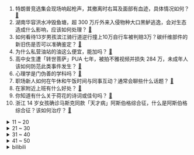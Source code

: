 1. 特朗普竞选集会现场响起枪声，其撤离时右耳及面部有血迹，具体情况如何？ [:link:](https://www.zhihu.com/question/661562229)
2. 湖南华容洪水冲毁鱼塘，超 300 万斤外来入侵物种大口黑鲈逃逸，会对生态造成什么影响，应该如何处理？ [:link:](https://www.zhihu.com/question/661264033)
3. 如何看待13岁男孩滨江骑行道逆行撞上10万自行车被判赔3万？碳纤维部件的新旧伤是否可以准确鉴定？ [:link:](https://www.zhihu.com/question/661389855)
4. 为什么私营油站的油这么便宜，能加吗？ [:link:](https://www.zhihu.com/question/630375265)
5. 高中女生遭「转世菩萨」PUA 七年，被拍不雅视频并损失 284 万，未成年人该如何防范此类事件发生？ [:link:](https://www.zhihu.com/question/661425164)
6. 心理学是门伪善的学科吗？ [:link:](https://www.zhihu.com/question/657390098)
7. 职场新人如何在午休和午饭时间与同事互动？通常会聊些什么话题？ [:link:](https://www.zhihu.com/question/660814280)
8. 在家附近上班有什么好处？ [:link:](https://www.zhihu.com/question/658690108)
9. 你知道有什么关于荷花的诗词或佳句吗？ [:link:](https://www.zhihu.com/question/661363263)
10. 浙江 14 岁女孩确诊马斯克同款「天才病」阿斯伯格综合征，什么是阿斯伯格综合征？该如何治疗？ [:link:](https://www.zhihu.com/question/661481485)
<details>
<summary>11 ~ 20</summary>

11. 一战俄国动员一千多万大军，二战苏联动员三千多万大军，为什么现在俄乌没有一方动员几百万大军？ [:link:](https://www.zhihu.com/question/660730824)
12. 目前新能源车为什么还没有普遍在车顶增设太阳能光伏板？如此一来停着车就可以充电不是吗？ [:link:](https://www.zhihu.com/question/601845956)
13. 如果2030年前新疆沙漠变绿洲，中国将发生哪些变化？ [:link:](https://www.zhihu.com/question/658475128)
14. 网传萝卜快跑有云端安全员5G云代驾，交通运输部规定远程安全员人车比不得低于 1∶3，哪些信息值得关注？ [:link:](https://www.zhihu.com/question/661486779)
15. ON 直播回应椅子事件「人闲了就没事干」，如何看待部分不顾当事人看法坚定认为 BLG 存在霸凌的声音？ [:link:](https://www.zhihu.com/question/661513737)
16. 马斯克向特朗普捐款，据悉数额相当可观，巨额财富能否影响美国大选？ [:link:](https://www.zhihu.com/question/661488704)
17. 清洁工被垃圾车撞倒掉入垃圾压缩箱，工作人员翻找7000吨垃圾仍未找到，谁该负责？如何避免类似事情发生？ [:link:](https://www.zhihu.com/question/660103952)
18. 医生不可能解剖每一个人，那他怎么确定人的内部的器官都长在一样的位置上？ [:link:](https://www.zhihu.com/question/659630996)
19. 30岁老公收入高，是别人羡慕的好男人，但感觉没爱了，婚姻还有必要继续吗？ [:link:](https://www.zhihu.com/question/661418349)
20. 如何看待张朝阳对话徐一鸿时称「人脑的思维、张力和计算机是不同的机制，人工智能只是很快很大的知识库」？ [:link:](https://www.zhihu.com/question/661523309)
</details>
<details>
<summary>21 ~ 30</summary>

21. 如何评价沈腾、马丽主演的电影《抓娃娃》？ [:link:](https://www.zhihu.com/question/661227751)
22. 辽宁一市监局被指「未到午休集体离岗」，还未下班办公区已空无一人，真实情况如何？如何评价此事？ [:link:](https://www.zhihu.com/question/661337472)
23. 盛夏多热恋，有哪些爱意满满的句子待你分享？ [:link:](https://www.zhihu.com/question/660844370)
24. 姆巴佩以后是否会像C罗那样边锋转内锋再到中锋转型？ [:link:](https://www.zhihu.com/question/661420978)
25. fp为何喜欢tj？我们fj不香吗？温柔体贴，还会照顾你们的情绪? [:link:](https://www.zhihu.com/question/661449770)
26. 日本防卫省「历史最大规模」处分，一次涉及 218 人，海上幕僚长被撤，暴露了什么问题？ [:link:](https://www.zhihu.com/question/661424192)
27. 2.5亿欧报价被巴萨拒绝，如何评价亚马尔的未来前景？ [:link:](https://www.zhihu.com/question/661275817)
28. 如何评价中国工程院新logo？ [:link:](https://www.zhihu.com/question/661075131)
29. 2024 欧洲杯决赛西班牙 VS 英格兰，你更看好谁夺冠？ [:link:](https://www.zhihu.com/question/661449467)
30. 沈腾、马丽新电影《抓娃娃》点映，看过后你觉得这部电影拍得如何？值得看吗？ [:link:](https://www.zhihu.com/question/661498726)
</details>
<details>
<summary>31 ~ 40</summary>

31. 刚度，强度，硬度，挠度，弹性，韧性，刚性，塑性分别是什么，有什么区别? [:link:](https://www.zhihu.com/question/372300500)
32. 如何在数学中进行刻意练习？ [:link:](https://www.zhihu.com/question/381424829)
33. 什么工作技术或者手艺不看重年龄和学历，就是依靠最后个人作品和案例证明能力的工作有什么 ？ [:link:](https://www.zhihu.com/question/416198441)
34. 《绝区零》NGA 评分为 3.3 分，体验过游戏的玩家感受如何？ [:link:](https://www.zhihu.com/question/661460280)
35. 在职场里如何管理工作压力？ [:link:](https://www.zhihu.com/question/661114956)
36. 你在古建、古迹或博物馆中，看到过的「最美角落」是什么？ [:link:](https://www.zhihu.com/question/660838574)
37. 你有没有过一瞬间，背过的古诗词穿越时空倏忽而至落在心头？ [:link:](https://www.zhihu.com/question/661154780)
38. 28 岁女子每天一杯饮料，血糖「爆表」多脏器功能衰竭进 ICU，平日奶茶、饮料喝多少不会危害健康？ [:link:](https://www.zhihu.com/question/661482914)
39. 对于《绝区零》来说，需要有跳跃键吗？ [:link:](https://www.zhihu.com/question/660753427)
40. 贝林厄姆基本锁定金球奖，皇马该扶正谁当头牌？ [:link:](https://www.zhihu.com/question/661364169)
</details>
<details>
<summary>41 ~ 50</summary>

41. 有哪些让你特别清醒的文案，能让你大彻大悟，铭记于心的？ [:link:](https://www.zhihu.com/question/660622894)
42. 暑假到了，带着孩子自驾游需要注意什么呢？ [:link:](https://www.zhihu.com/question/661120980)
43. 《绝区零》艾莲尾巴设计的很奇怪吗？她的原型到底是什么物种？ [:link:](https://www.zhihu.com/question/661186079)
44. iQOO Neo9S Pro+ 正式发布，起售价 2899 元，该产品性价比如何？ [:link:](https://www.zhihu.com/question/661354041)
45. TES 连续七次输给 BLG 成新任「孟获」，这七次都是怎么输的？本届 TES 队内的问题都有哪些？ [:link:](https://www.zhihu.com/question/661490756)
46. Kimi 上线了浏览器插件，新功能使用体验如何？ [:link:](https://www.zhihu.com/question/661046214)
47. 为什么《魔兽争霸》兽族的空军这么拉？ [:link:](https://www.zhihu.com/question/614591185)
48. 如果薛宝钗嫁给了孙绍祖，他俩的结局将会如何呢？ [:link:](https://www.zhihu.com/question/661326563)
49. 《绝区零》主角兄妹那么多「灰色收入」是如何处理的？ [:link:](https://www.zhihu.com/question/661238663)
50. 明知道人生的结局已经烂了，还要坚持吗？ [:link:](https://www.zhihu.com/question/659785186)
</details><details>
<summary>bilibili</summary>

</details>